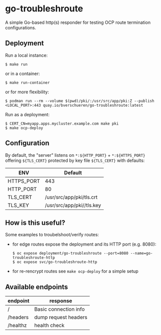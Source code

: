 go-troubleshroute
========

A simple Go-based http(s) responder for testing OCP route termination configurations.

Deployment
----------

Run a local instance:

    $ make run
    
or in a container:

    $ make run-container

or for more flexibility:

    $ podman run --rm --volume $(pwd)/pki/:/usr/src/app/pki:Z --publish <LOCAL_PORT>:443 quay.io/bverschueren/go-troubleshroute:latest


Run as a deployment:

    $ CERT_CN=myapp.apps.mycluster.example.com make pki
    $ make ocp-deploy

Configuration
-------------

By default, the "server" listens on `*:${HTTP_PORT}` + `*:${HTTPS_PORT}` offering `${TLS_CERT}` protected by key file `${TLS_CERT}` with defaults:


| ENV | Default |
| --- | --- |
|HTTPS_PORT | 443       |
|HTTP_PORT | 80       |
|TLS_CERT    | /usr/src/app/pki/tls.crt |
|TLS_KEY     | /usr/src/app/pki//tls.key |

## How is this useful?

Some examples to troubelshoot/verify routes:

* for edge routes expose the deployment and its HTTP port (e.g. 8080):
    ```
    $ oc expose deployment/go-troubleshroute --port=8080 --name=go-troubleshroute-http
    $ oc expose svc/go-troubleshroute-http
    ```

* for re-rencrypt routes see `make ocp-deploy` for a simple setup

Available endpoints
-------------------

| endpoint | response |
| --- | --- |
|/ | Basic connection info       |
|/headers | dump request headers       |
|/healthz | health check       |


